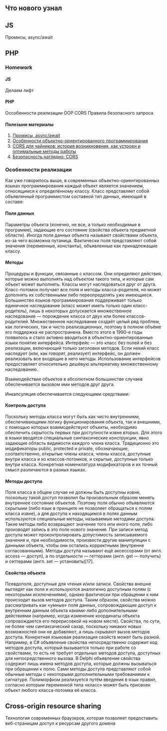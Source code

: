 ## Что нового узнал 
## JS 
Промисы, async/await





## PHP 

### Homework
#### JS 

Делаем лифт

#### PHP 
Оссобенности реализации OOP
CORS 
Правила безопасного запроса

#### Полезыне материалы
1. [Промисы, async/await](https://learn.javascript.ru/async)
2. [Особенности объектно-ориентированного программирования](https://fructcode.com/ru/blog/features-of-object-oriented-programming/)
3. [CORS для чайников: история возникновения, как устроен и оптимальные методы работы](https://habr.com/ru/company/macloud/blog/553826/)
4. [Безопасность наглядно: CORS](https://nuancesprog.ru/p/9316/)





### Особенности реализации
Как уже говорилось выше, в современных объектно-ориентированных языках программирования каждый объект является значением, относящимся к определённому классу. Класс представляет собой объявленный программистом составной тип данных, имеющий в составе:

#### Поля данных
Параметры объекта (конечно, не все, а только необходимые в программе), задающие его состояние (свойства объекта предметной области). Иногда поля данных объекта называют свойствами объекта, из-за чего возможна путаница. Фактически поля представляют собой значения (переменные, константы), объявленные как принадлежащие классу.
#### Методы
Процедуры и функции, связанные с классом. Они определяют действия, которые можно выполнять над объектом такого типа, и которые сам объект может выполнять.
Классы могут наследоваться друг от друга. Класс-потомок получает все поля и методы класса-родителя, но может дополнять их собственными либо переопределять уже имеющиеся. Большинство языков программирования поддерживает только единичное наследование (класс может иметь только один класс-родитель), лишь в некоторых допускается множественное наследование — порождение класса от двух или более классов-родителей. Множественное наследование создаёт целый ряд проблем, как логических, так и чисто реализационных, поэтому в полном объёме его поддержка не распространена. Вместо этого в 1990-е годы появилось и стало активно вводиться в объектно-ориентированные языки понятие интерфейса. Интерфейс — это класс без полей и без реализации, включающий только заголовки методов. Если некий класс наследует (или, как говорят, реализует) интерфейс, он должен реализовать все входящие в него методы. Использование интерфейсов предоставляет относительно дешёвую альтернативу множественному наследованию.

Взаимодействие объектов в абсолютном большинстве случаев обеспечивается вызовом ими методов друг друга.

Инкапсуляция обеспечивается следующими средствами:

#### Контроль доступа
Поскольку методы класса могут быть как чисто внутренними, обеспечивающими логику функционирования объекта, так и внешними, с помощью которых взаимодействуют объекты, необходимо обеспечить скрытость первых при доступности извне вторых. Для этого в языки вводятся специальные синтаксические конструкции, явно задающие область видимости каждого члена класса. Традиционно это модификаторы public, protected и private, обозначающие, соответственно, открытые члены класса, члены класса, доступные внутри класса и из классов-потомков, и скрытые, доступные только внутри класса. Конкретная номенклатура модификаторов и их точный смысл различаются в разных языках.
#### Методы доступа
Поля класса в общем случае не должны быть доступны извне, поскольку такой доступ позволил бы произвольным образом менять внутреннее состояние объектов. Поэтому поля обычно объявляются скрытыми (либо язык в принципе не позволяет обращаться к полям класса извне), а для доступа к находящимся в полях данным используются специальные методы, называемые методами доступа. Такие методы либо возвращают значение того или иного поля, либо производят запись в это поле нового значения. При записи метод доступа может проконтролировать допустимость записываемого значения и, при необходимости, произвести другие манипуляции с данными объекта, чтобы они остались корректными (внутренне согласованными). Методы доступа называют ещё аксессорами (от англ. access — доступ), а по отдельности — геттерами (англ. get — получить) и сеттерами (англ. set — установить)[17].
#### Свойства объекта
Псевдополя, доступные для чтения и/или записи. Свойства внешне выглядят как поля и используются аналогично доступным полям (с некоторыми исключениями), однако фактически при обращении к ним происходит вызов методов доступа. Таким образом, свойства можно рассматривать как «умные» поля данных, сопровождающие доступ к внутренним данным объекта какими-либо дополнительными действиями (например, когда изменение координаты объекта сопровождается его перерисовкой на новом месте). Свойства, по сути, не более чем синтаксический сахар, поскольку никаких новых возможностей они не добавляют, а лишь скрывают вызов методов доступа. Конкретная языковая реализация свойств может быть разной. Например, в C# объявление свойства непосредственно содержит код методов доступа, который вызывается только при работе со свойствами, то есть не требует отдельных методов доступа, доступных для непосредственного вызова. В Delphi объявление свойства содержит лишь имена методов доступа, которые должны вызываться при обращении к полю. Сами методы доступа представляют собой обычные методы с некоторыми дополнительными требованиями к сигнатуре.
Полиморфизм реализуется путём введения в язык правил, согласно которым переменной типа «класс» может быть присвоен объект любого класса-потомка её класса.

## Cross-origin resource sharing
Технология современных браузеров, которая позволяет предоставить веб-страницам доступ к ресурсам другого домена
